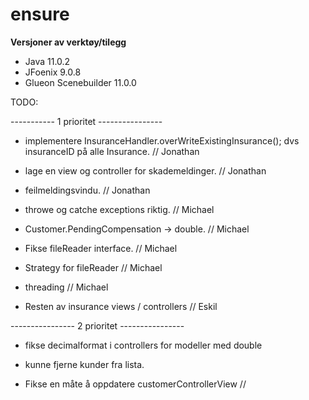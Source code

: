 # ensure
**Versjoner av verktøy/tilegg**
- Java 11.0.2
- JFoenix 9.0.8
- Glueon Scenebuilder 11.0.0



TODO:

----------- 1 prioritet ----------------

- implementere InsuranceHandler.overWriteExistingInsurance();  dvs insuranceID på alle Insurance. // Jonathan

- lage en view og controller for skademeldinger. // Jonathan

- feilmeldingsvindu. // Jonathan

- throwe og catche exceptions riktig. // Michael

- Customer.PendingCompensation -> double. // Michael

- Fikse fileReader interface. // Michael

- Strategy for fileReader // Michael

- threading // Michael

- Resten av insurance views / controllers // Eskil




---------------- 2 prioritet ----------------

- fikse decimalformat i controllers for modeller med double

- kunne fjerne kunder fra lista.

- Fikse en måte å oppdatere customerControllerView // 

